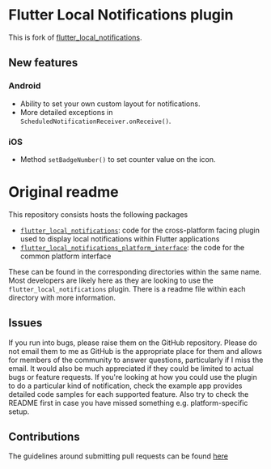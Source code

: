 # Flutter Local Notifications plugin

This is fork of [flutter_local_notifications](https://github.com/MaikuB/flutter_local_notifications).

## New features

### Android 

* Ability to set your own custom layout for notifications.
* More detailed exceptions in `ScheduledNotificationReceiver.onReceive()`.

### iOS

* Method `setBadgeNumber()` to set counter value on the icon.

# Original readme

This repository consists hosts the following packages

- [`flutter_local_notifications`](https://github.com/MaikuB/flutter_local_notifications/tree/master/flutter_local_notifications): code for the cross-platform facing plugin used to display local notifications within Flutter applications
- [`flutter_local_notifications_platform_interface`](https://github.com/MaikuB/flutter_local_notifications/tree/master/flutter_local_notifications_platform_interface): the code for the common platform interface

These can be found in the corresponding directories within the same name. Most developers are likely here as they are looking to use the `flutter_local_notifications` plugin. There is a readme file within each directory with more information.

## Issues

If you run into bugs, please raise them on the GitHub repository. Please do not email them to me as GitHub is the appropriate place for them and allows for members of the community to answer questions, particularly if I miss the email. It would also be much appreciated if they could be limited to actual bugs or feature requests. If you're looking at how you could use the plugin to do a particular kind of notification, check the example app provides detailed code samples for each supported feature. Also try to check the README first in case you have missed something e.g. platform-specific setup.

## Contributions

The guidelines around submitting pull requests can be found [here](https://github.com/MaikuB/flutter_local_notifications/blob/master/CONTRIBUTING.md)


